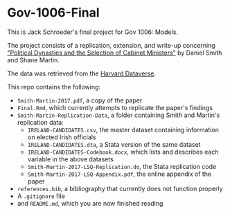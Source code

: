 # Gov-1006-Final

This is Jack Schroeder's final project for Gov 1006: Models.

The project consists of a replication, extension, and write-up concerning ["Political Dynasties and the Selection of Cabinet Ministers"](https://onlinelibrary.wiley.com/doi/10.1111/lsq.12146) by Daniel Smith and Shane Martin.

The data was retrieved from the [Harvard Dataverse](https://dataverse.harvard.edu/dataset.xhtml?persistentId=doi:10.7910/DVN/5Y5148).

This repo contains the following:
* `Smith-Martin-2017.pdf`, a copy of the paper
* `Final.Rmd`, which currently attempts to replicate the paper's findings
* `Smith-Martin-Replication-Data`, a folder containing Smith and Martin's replication data:
  * `IRELAND-CANDIDATES.csv`, the master dataset containing information on elected Irish officials
  * `IRELAND-CANDIDATES.dta`, a Stata version of the same dataset
  * `IRELAND-CANDIDATES-Codebook.docx`, which lists and describes each variable in the above datasets
  * `Smith-Martin-2017-LSQ-Replication.do`, the Stata replication code
  * `Smith-Martin-2017-LSQ-Appendix.pdf`, the online appendix of the paper
* `references.bib`, a bibliography that currently does not function properly
* A `.gitignore` file
* and `README.md`, which you are now finished reading
